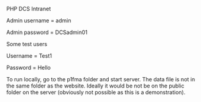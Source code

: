 PHP DCS Intranet

Admin username = admin

Admin password = DCSadmin01

Some test users

Username = Test1

Password = Hello

To run locally, go to the p1fma folder and start server. The data file is not in the same folder as the website. Ideally it would be 
not be on the public folder on the server (obviously not possible as this is a demonstration).

